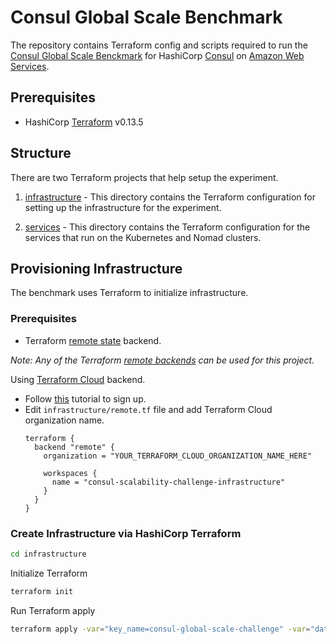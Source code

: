 # Consul Global Scale Benchmark

The repository contains Terraform config and scripts required to run the [Consul Global Scale Benckmark](https://hashicorp.com/cgsb) for HashiCorp [Consul](https://consul.io) on [Amazon Web Services](https://https://aws.amazon.com/).

## Prerequisites

* HashiCorp [Terraform](https://terraform.io) v0.13.5

## Structure

There are two Terraform projects that help setup the experiment.

1. [infrastructure](./infrastructure) - This directory contains the Terraform configuration for setting up the infrastructure
for the experiment.

2. [services](./services) - This directory contains the Terraform configuration for the services that run on the Kubernetes and Nomad clusters.

## Provisioning Infrastructure

The benchmark uses Terraform to initialize infrastructure.

### Prerequisites

* Terraform [remote state](https://www.terraform.io/docs/language/state/remote.html) backend.

_Note: Any of the Terraform [remote backends](https://www.terraform.io/docs/language/settings/backends/remote.html) can be used for this project._

Using [Terraform Cloud](https://www.terraform.io/cloud) backend. 

* Follow [this](https://learn.hashicorp.com/tutorials/terraform/cloud-sign-up?in=terraform/cloud-get-started) tutorial to sign up.
* Edit `infrastructure/remote.tf` file and add Terraform Cloud organization name.
  ```hcl
  terraform {
    backend "remote" {
      organization = "YOUR_TERRAFORM_CLOUD_ORGANIZATION_NAME_HERE"

      workspaces {
        name = "consul-scalability-challenge-infrastructure"
      }
    }
  }
  ```

### Create Infrastructure via HashiCorp Terraform

```bash
cd infrastructure
```

Initialize Terraform

```bash
terraform init
```

Run Terraform apply

```bash
terraform apply -var="key_name=consul-global-scale-challenge" -var="datadog_api_key=${DATADOG_API_KEY}" -parallelism="100"
```

